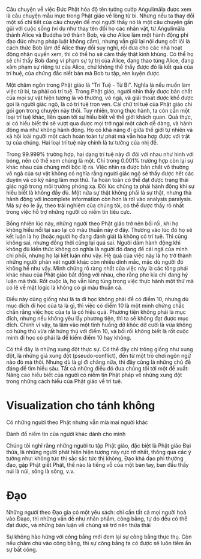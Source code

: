 
Câu chuyện về việc Đức Phật hóa độ tên tướng cướp Aṅgulimāla được xem là câu chuyện mẫu mực trong Phật giáo về lòng từ bi. Nhưng nếu ta thay đổi một số chi tiết của câu chuyện để mọi người thấy nó là một câu chuyện gần gũi với cuộc sống (ví dụ như thay tên đổi họ các nhân vật, từ Aṅgulimāla thành Alice và Buddha trở thành Bob, và cho Alice làm một hành động phi đạo đức nhưng pháp luật không cấm), nhưng vẫn giữ lại nội dung cốt lõi là cách thức Bob làm để Alice thay đổi suy nghĩ, rồi đưa cho các nhà hoạt động nhân quyền xem, thì có thể họ sẽ cảm thấy thật kinh khủng. Có thể họ sẽ chỉ thấy Bob đang vi phạm sự tự trị của Alice, đang thao túng Alice, đang xâm phạm sự riêng tư của Alice, chứ không thể thấy được đó là kết quả của trí huệ, của chứng đắc niết bàn mà Bob tu tập, rèn luyện được.

Một châm ngôn trong Phật giáo là "Trí Tuệ - Từ Bi". Nghĩa là nếu muốn làm việc từ bi, ta phải có trí tuệ. Trong Phật giáo, người nhìn thấy được bản chất của mọi sự vật hiện tượng là vô thường, vô ngã, và giải thoát được khổ được gọi là người giác ngộ, là có trí tuệ trọn vẹn. Cái chữ trí tuệ của Phật giáo chỉ gói gọn trong chuyện này thôi. Tuy nhiên, trong thực hành, ta còn cần một loại trí tuệ khác, liên quan tới sự hiểu biết về thế giới khách quan. Quả thực, ai có hiểu biết thì sẽ vượt qua được mọi trở ngại một cách dễ dàng, và hành động mà như không hành động. Họ có khả năng đi giữa thế giới tự nhiên và xã hội loài người một cách hoàn toàn tự phát mà vẫn hòa hợp được với trật tự của chúng. Hai loại trí tuệ này chính là tư tưởng của nhị đế.

Trong 99.999% trường hợp, hai dạng trí tuệ này đi đôi với nhau như hình với bóng, nên có thể xem chúng là một. Chỉ trong 0.001% trường hợp còn lại sự khác nhau của chúng mới bộc lộ ra. Việc nhìn ra được bản chất vô thường vô ngã của sự vật không có nghĩa rằng người giác ngộ sẽ thấy được hết các duyên và có kỹ năng làm mọi thứ. Ta hoàn toàn có thể đạt được trạng thái giác ngộ trong môi trường phóng xạ. Đôi lúc chúng ta phải hành động khi sự hiểu biết là không đầy đủ. Một nửa sự thật không phải là sự thật, nhưng thà hành động với incomplete information còn hơn là rơi vào analysis paralysis. Mà sự éo le ấy, theo trải nghiệm của chúng tôi, có thể được thấy rõ nhất trong việc hỗ trợ những người có niềm tin tiêu cực.

Bỗng nhiên lúc này, những người theo Phật giáo trở nên bối rối, khi họ không hiểu nổi tại sao lại có mâu thuẫn này ở đây. Thường vào lúc đó họ sẽ kết luận là họ (hoặc người họ đang đánh giá) là không có trí tuệ. Thì cũng không sai, nhưng đồng thời cũng lại quá sai. Người dám hành động khi không đủ kiến thức không có nghĩa là người đó đang để cái ngã của mình chi phối, nhưng họ lại kết luận như vậy. Hệ quả của việc này là họ trở thành những người phán xét người khác còn nhiều dính mắc, mặc dù người đó không hề như vậy. Minh chứng rõ ràng nhất của việc này là các tông phái khác nhau của Phật giáo bất đồng với nhau, cho rằng phe kia chỉ đang hý luận mà thôi. Rốt cuộc là, họ vẫn lúng túng trong việc thực hành một thứ mà có lẽ về mặt logic là không có gì mâu thuẫn cả.

Điều này cũng giống như là ta đi học không phải để có điểm 10, nhưng dù mục đích đi học của ta là gì, thì việc có điểm 10 là một minh chứng chắc chắn rằng việc học của ta là có hiệu quả. Phương tiện không phải là mục đích, nhưng nếu không yêu lấy phương tiện, thì ta sẽ không đạt được mục đích. Chính vì vậy, ta lâm vào một tình huống dở khóc dở cười là vừa không có hứng thú vừa rất hứng thú với điểm 10, và bối rối không biết là rốt cuộc mình đi học có phải là để kiếm điểm 10 hay không.

Có thể đây là những xung đột thực sự. Có thể đây chỉ trông giống như xung đột, là những giả xung đột (pseudo-conflict), đến từ một trò chơi ngôn ngữ nào đó mà thôi. Nhưng dù là gì đi chăng nữa, thì đây cũng là những chủ đề đáng để tìm hiểu sâu. Tất cả những điều đó đưa chúng tôi tới một đề xuất: Nâng cao hiểu biết của người có niềm tin Phật pháp về những xung đột trong những cách hiểu của Phật giáo về trí tuệ.

# Visualization cho tánh không

Có những người theo Phật nhưng vẫn mỉa mai người khác

Đánh đổ niềm tin của người khác dành cho mình

Chúng tôi nghĩ rằng những người tu tập Phật giáo, đặc biệt là Phật giáo Đại thừa, là những người phát hiện hiện tượng này rực rỡ nhất, thông qua các ý tưởng như: không tức thị sắc sắc tức thị không, Đạo khả đạo phi thường đạo, gặp Phật giết Phật, thế nào là tiếng vỗ của một bàn tay, ban đầu thấy núi là núi, sông là sông, v.v.



# Đạo

Những người theo Đạo gia có một yêu sách: chỉ cần tất cả mọi người hoà vào Đaạo, thì những vấn đề như nhân phẩm, công bằng, tự do đều có thể đạt được, và những bàn luận về chúng sẽ trở nên thừa thãi

Sự không hào hứng với công bằng mới đem lại sự công bằng thực thụ. Còn nếu chăm chú vào công bằng, thì sự công bằng ta có được sẽ luôn tiềm ẩn sự bất công.